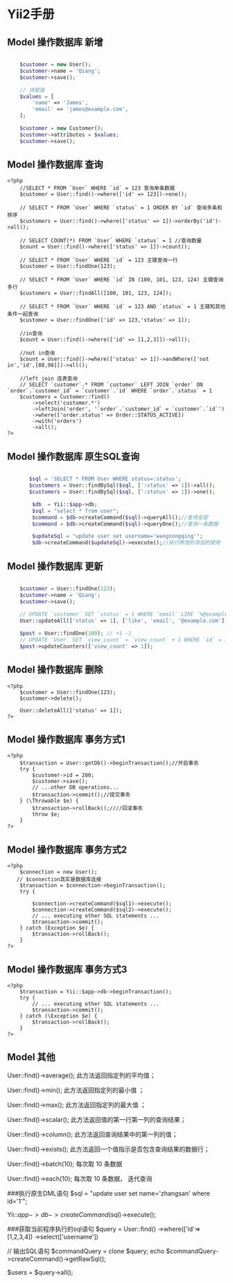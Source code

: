 # Yii2手册
## Model 操作数据库 新增
```php

	$customer = new User();
	$customer->name = 'Qiang';
	$customer->save();

	// 块赋值
	$values = [
		'name' => 'James',
		'email' => 'james@example.com',
	];

	$customer = new Customer();
	$customer->attributes = $values;
	$customer->save();
```
## Model 操作数据库 查询
    <?php
        //SELECT * FROM `User` WHERE `id` = 123 查询单条数据
		$customer = User::find()->where(['id' => 123])->one();

		// SELECT * FROM `User` WHERE `status` = 1 ORDER BY `id` 查询多条和排序
		$customers = User::find()->where(['status' => 1])->orderBy('id')->all();

		// SELECT COUNT(*) FROM `User` WHERE `status` = 1 //查询数量
		$count = User::find()->where(['status' => 1])->count();
		
		// SELECT * FROM `User` WHERE `id` = 123 主键查询一行
		$customer = User::findOne(123);

		// SELECT * FROM `User` WHERE `id` IN (100, 101, 123, 124) 主键查询多行
		$customers = User::findAll([100, 101, 123, 124]);

		// SELECT * FROM `User` WHERE `id` = 123 AND `status` = 1 主键和其他条件一起查询
		$customer = User::findOne(['id' => 123,'status' => 1]);
		
		//in查询
		$count = User::find()->where(['id' => [1,2,3]])->all();

		//not in查询
		$count = User::find()->where(['status' => 1])->andWhere(['not in','id',[88,98]])->all();

		//left join 连表查询
		// SELECT `customer`.* FROM `customer` LEFT JOIN `order` ON `order`.`customer_id` = `customer`.`id` WHERE `order`.`status` = 1
		$customers = Customer::find()
    		->select('customer.*')
    		->leftJoin('order', '`order`.`customer_id` = `customer`.`id`')
   			->where(['order.status' => Order::STATUS_ACTIVE])
    		->with('orders')
    		->all();
    ?>
## Model 操作数据库 原生SQL查询
```php

       $sql = 'SELECT * FROM User WHERE status=:status';
	   $customers = User::findBySql($sql, [':status' => 1])->all();
	   $customers = User::findBySql($sql, [':status' => 1])->one();

		$db  = Yii::$app->db;
		$sql = "select * from user";
		$command = $db->createCommand($sql)->queryAll();//查询全部
		$command = $db->createCommand($sql)->queryOne();//查询一条数据

		$updateSql = "update user set username='wangsongqing'";
		$db->createCommand($updateSql)->execute();//执行修改的添加的使用
```
## Model 操作数据库 更新
```php

    $customer = User::findOne(123);
	$customer->name = 'Qiang';
	$customer->save();
	
	// UPDATE `customer` SET `status` = 1 WHERE `email` LIKE `%@example.com%`
	User::updateAll(['status' => 1], ['like', 'email', '@example.com']);		

	$post = User::findOne(100); // +1 -1
	// UPDATE `User` SET `view_count` = `view_count` + 1 WHERE `id` = 100
	$post->updateCounters(['view_count' => 1]);
```
## Model 操作数据库 删除
	<?php
        $customer = User::findOne(123);
		$customer->delete();

		User::deleteAll(['status' => 1]);
    ?>
## Model 操作数据库 事务方式1
	<?php
        $transaction = User::getDb()->beginTransaction();//开启事务
		try {
		    $customer->id = 200;
		    $customer->save();
		    // ...other DB operations...
		    $transaction->commit();//提交事务
		} (\Throwable $e) {
		    $transaction->rollBack();////回滚事务
		    throw $e;
		}
    ?>
## Model 操作数据库 事务方式2
	<?php
		$connection = new User();
       // $connection其实是数据库连接
		$transaction = $connection->beginTransaction();
		try {
			
		    $connection->createCommand($sql1)->execute();
		    $connection->createCommand($sql2)->execute();
		    // ... executing other SQL statements ...
		    $transaction->commit();
		} catch (Exception $e) {
		    $transaction->rollBack();
		}
    ?>
## Model 操作数据库 事务方式3
	<?php
		$transaction = Yii::$app->db->beginTransaction();
		try {
		    // ... executing other SQL statements ...
		    $transaction->commit();
		} catch (\Exception $e) {
		    $transaction->rollBack();
		}
    ?>
## Model 其他

User::find()->average();    此方法返回指定列的平均值；

User::find()->min();    此方法返回指定列的最小值 ；

User::find()->max();    此方法返回指定列的最大值 ；

User::find()->scalar();    此方法返回值的第一行第一列的查询结果；

User::find()->column();    此方法返回查询结果中的第一列的值；

User::find()->exists();    此方法返回一个值指示是否包含查询结果的数据行；

User::find()->batch(10);  每次取 10 条数据 

User::find()->each(10);  每次取 10 条数据， 迭代查询

###执行原生DML语句
$sql = "update user set name='zhangsan' where id='1'";

Yii::$app->db->createCommand($sql)->execute();

###获取当前程序执行的sql语句
$query = User::find() ->where(['id'=>[1,2,3,4]) ->select(['username'])

// 输出SQL语句
$commandQuery = clone $query;
echo $commandQuery->createCommand()->getRawSql();

$users = $query->all();
